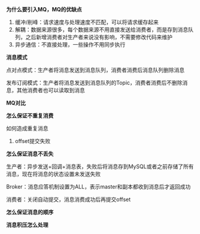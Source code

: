 **为什么要引入MQ，MQ的优缺点**

1. 缓冲/削峰：请求速度与处理速度不匹配，可以将请求缓存起来
2. 解耦：数据来源很多，每个数据来源不用直接发送给消费者，而是存到消息队列，之后新增消费者对生产者来说没有影响，不需要修改代码来维护
3. 异步通信：不直接处理，一些操作不用同步执行



**消息模式**

点对点模式：生产者将消息发送到消息队列，消费者消费后消息队列删除消息

发布订阅模式：生产者将消息发送到消息队列的Topic，消费者消费后不删除消息，其他消费者也可以读取到消息



**MQ对比**



**怎么保证不重复消费**

如何造成重复消息

1. offset提交失败



**怎么保证消息不丢失**



生产者：异步发送+回调+消息表，失败后将消息存到MySQL或者之前存储了所有消息，现在将消息的状态设置未发送失败

Broker：消息应答机制设置为ALL，表示master和副本都收到消息后才返回成功

消费者：关闭自动提交，消息消费成功后再提交offset



**怎么保证消息的顺序**



**消息积压怎么处理**



